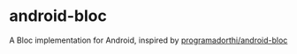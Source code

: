 # android-bloc
A Bloc implementation for Android, inspired by [programadorthi/android-bloc](https://github.com/programadorthi/android-bloc)

